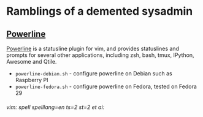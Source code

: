 # Ramblings of a demented sysadmin 

## [Powerline]()

[Powerline]() is a statusline plugin for vim, and provides statuslines and prompts for several other applications, including zsh, bash, tmux, IPython, Awesome and Qtile. 

- `powerline-debian.sh` - configure powerline on Debian such as Raspberry PI
- `powerline-fedora.sh` - configure powerline on Fedora, tested on Fedora 29

###### vim: spell spelllang=en ts=2 st=2 et ai:

[Powerline]: https://github.com/powerline/powerline
